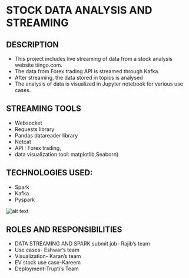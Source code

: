 # STOCK DATA ANALYSIS AND STREAMING

## DESCRIPTION
* This project includes live streaming of data from a stock analysis website tiingo.com.
* The data from Forex trading API is streamed through Kafka.
* After streaming, the data stored in topics is analysed
* The analysis of data is visualized in Jupyter notebook for various use cases.


## STREAMING TOOLS
* Websocket
* Requests library
* Pandas datareader library
* Netcat
* API : Forex trading,
* data visualization tool: matplotlib,Seaborn)


## TECHNOLOGIES USED:
* Spark
* Kafka
* Pyspark


![alt text](https://databricks.com/wp-content/uploads/2015/03/Screen-Shot-2015-03-29-at-10.11.42-PM.png)

## ROLES AND RESPONSIBILITIES
* DATA STREAMING AND SPARK submit job- Rajib’s team
* Use cases- Eshwar’s team
* Visualization- Karan’s team
* EV stock use case-Kareem
* Deployment-Trupti’s Team


